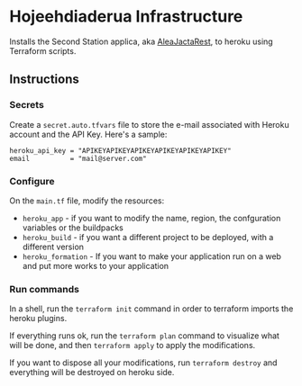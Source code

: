 # Hojeehdiaderua Infrastructure

Installs the Second Station applica, aka [AleaJactaRest](https://github.com/ortolanph/aleajactarest), to heroku using Terraform scripts.

## Instructions

### Secrets

Create a `secret.auto.tfvars` file to store the e-mail associated with Heroku account and the API Key. Here's a sample:

```hcl-terraform
heroku_api_key = "APIKEYAPIKEYAPIKEYAPIKEYAPIKEYAPIKEY"
email          = "mail@server.com"
```

### Configure

On the `main.tf` file, modify the resources:

 - `heroku_app` - if you want to modify the name, region, the confguration variables or the buildpacks
 - `heroku_build` - if you want a different project to be deployed, with a different version
 - `heroku_formation` - If you want to make your application run on a web and put more works to your application

### Run commands

In a shell, run the `terraform init` command in order to terraform imports the heroku plugins.

If everything runs ok, run the `terraform plan` command to visualize what will be done, and then `terraform apply` to apply the modifications.

If you want to dispose all your modifications, run `terraform destroy` and everything will be destroyed on heroku side.
